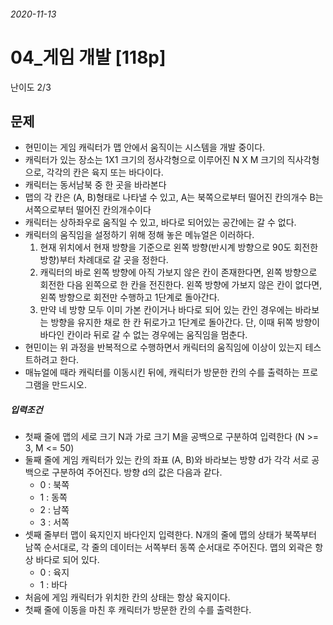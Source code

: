 ###### 2020-11-13

# 04_게임 개발 [118p]

난이도 2/3

## 문제

- 현민이는 게임 캐릭터가 맵 안에서 움직이는 시스템을 개발 중이다. 
- 캐릭터가 있는 장소는 1X1 크기의 정사각형으로 이루어진 N X M 크기의 직사각형으로, 각각의 칸은 육지 또는 바다이다.
- 캐릭터는 동서남북 중 한 곳을 바라본다
- 맵의 각 칸은 (A, B)형태로 나타낼 수 있고, A는 북쪽으로부터 떨어진 칸의개수 B는 서쪽으로부터 떨어진 칸의개수이다
- 캐릭터는 상하좌우로 움직일 수 있고, 바다로 되어있는 공간에는 갈 수 없다.
- 캐릭터의 움직임을 설정하기 위해 정해 놓은 메뉴얼은 이러하다.
  1. 현재 위치에서 현재 방향을 기준으로 왼쪽 방향(반시계 방향으로 90도 회전한 방향)부터 차례대로 갈 곳을 정한다.
  2. 캐릭터의 바로 왼쪽 방향에 아직 가보지 않은 칸이 존재한다면, 왼쪽 방향으로 회전한 다음 왼쪽으로 한 칸을 전진한다. 왼쪽 방향에 가보지 않은 칸이 없다면, 왼쪽 방향으로 회전만 수행하고 1단계로 돌아간다.
  3. 만약 네 방향 모두 이미 가본 칸이거나 바다로 되어 있는 칸인 경우에는 바라보는 방향을 유지한 채로 한 칸 뒤로가고 1단계로 돌아간다. 단, 이때 뒤쪽 방향이 바다인 칸이라 뒤로 갈 수 없는 경우에는 움직임을 멈춘다.
-  현민이는 위 과정을 반복적으로 수행하면서 캐릭터의 움직임에 이상이 있는지 테스트하려고 한다.
- 매뉴얼에 때라 캐릭터를 이동시킨 뒤에, 캐릭터가 방문한 칸의 수를 출력하는 프로그램을 만드시오.





##### 입력조건

- 첫째 줄에 맵의 세로 크기 N과 가로 크기 M을 공백으로 구분하여 입력한다 (N >= 3, M <= 50)
- 둘째 줄에 게임 캐릭터가 있는 칸의 좌표 (A, B)와 바라보는 방향 d가 각각 서로 공백으로 구분하여 주어진다. 방향 d의 값은 다음과 같다.
  - 0 : 북쪽
  - 1 : 동쪽
  - 2 : 남쪽
  - 3 : 서쪽
- 셋째 줄부터 맵이 육지인지 바다인지 입력한다. N개의 줄에 맵의 상태가  북쪽부터 남쪽 순서대로, 각 줄의 데이터는 서쪽부터 동쪽 순서대로 주어진다. 맵의 외곽은 항상 바다로 되어 있다.
  - 0 : 육지
  - 1 : 바다
- 처음에 게임 캐릭터가 위치한 칸의 상태는 항상 육지이다.
- 첫째 줄에 이동을 마친 후 캐릭터가 방문한 칸의 수를 출력한다.